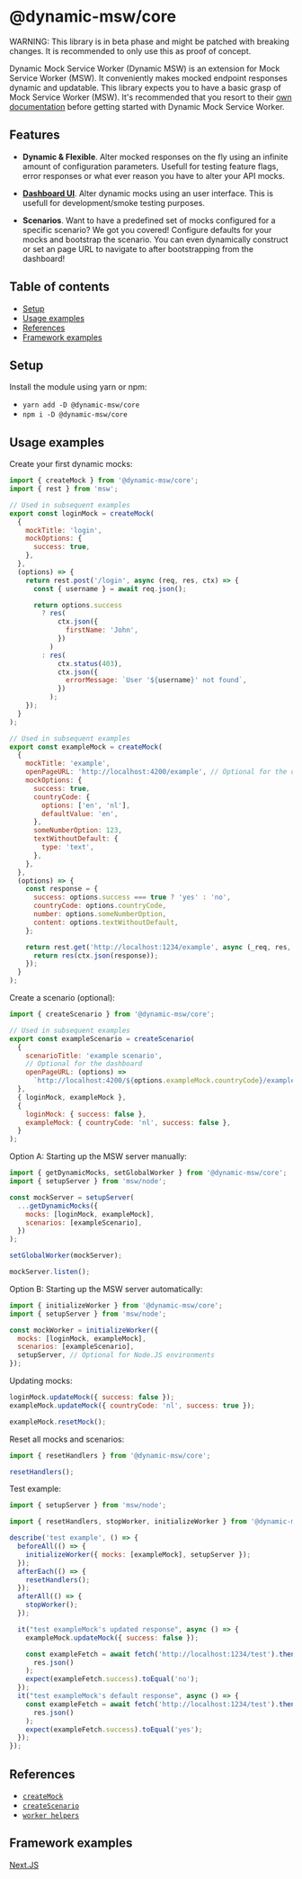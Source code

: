 # @dynamic-msw/core

WARNING: This library is in beta phase and might be patched with breaking changes. It is recommended to only use this as proof of concept.

Dynamic Mock Service Worker (Dynamic MSW) is an extension for Mock Service Worker (MSW). It conveniently makes mocked endpoint responses dynamic and updatable.
This library expects you to have a basic grasp of Mock Service Worker (MSW). It's recommended that you resort to their [own documentation](https://github.com/mswjs/msw#documentation) before getting started with Dynamic Mock Service Worker.

## Features

- **Dynamic & Flexible**. Alter mocked responses on the fly using an infinite amount of configuration parameters. Usefull for testing feature flags, error responses or what ever reason you have to alter your API mocks.

- **[Dashboard UI](https://github.com/dynamicmsw/dynamic-msw/tree/main/libs/dashboard/README.md)**. Alter dynamic mocks using an user interface. This is usefull for development/smoke testing purposes.

- **Scenarios**. Want to have a predefined set of mocks configured for a specific scenario? We got you covered! Configure defaults for your mocks and bootstrap the scenario. You can even dynamically construct or set an page URL to navigate to after bootstrapping from the dashboard!

## Table of contents

- [Setup](#getting-started)
- [Usage examples](#usage-examples)
- [References](#references)
- [Framework examples](#framework-examples)

## Setup

Install the module using yarn or npm:

- `yarn add -D @dynamic-msw/core`
- `npm i -D @dynamic-msw/core`

## Usage examples

Create your first dynamic mocks:

```js
import { createMock } from '@dynamic-msw/core';
import { rest } from 'msw';

// Used in subsequent examples
export const loginMock = createMock(
  {
    mockTitle: 'login',
    mockOptions: {
      success: true,
    },
  },
  (options) => {
    return rest.post('/login', async (req, res, ctx) => {
      const { username } = await req.json();

      return options.success
        ? res(
            ctx.json({
              firstName: 'John',
            })
          )
        : res(
            ctx.status(403),
            ctx.json({
              errorMessage: `User '${username}' not found`,
            })
          );
    });
  }
);

// Used in subsequent examples
export const exampleMock = createMock(
  {
    mockTitle: 'example',
    openPageURL: 'http://localhost:4200/example', // Optional for the dashboard
    mockOptions: {
      success: true,
      countryCode: {
        options: ['en', 'nl'],
        defaultValue: 'en',
      },
      someNumberOption: 123,
      textWithoutDefault: {
        type: 'text',
      },
    },
  },
  (options) => {
    const response = {
      success: options.success === true ? 'yes' : 'no',
      countryCode: options.countryCode,
      number: options.someNumberOption,
      content: options.textWithoutDefault,
    };

    return rest.get('http://localhost:1234/example', async (_req, res, ctx) => {
      return res(ctx.json(response));
    });
  }
);
```

Create a scenario (optional):

```js
import { createScenario } from '@dynamic-msw/core';

// Used in subsequent examples
export const exampleScenario = createScenario(
  {
    scenarioTitle: 'example scenario',
    // Optional for the dashboard
    openPageURL: (options) =>
      `http://localhost:4200/${options.exampleMock.countryCode}/example`,
  },
  { loginMock, exampleMock },
  {
    loginMock: { success: false },
    exampleMock: { countryCode: 'nl', success: false },
  }
);
```

Option A: Starting up the MSW server manually:

```js
import { getDynamicMocks, setGlobalWorker } from '@dynamic-msw/core';
import { setupServer } from 'msw/node';

const mockServer = setupServer(
  ...getDynamicMocks({
    mocks: [loginMock, exampleMock],
    scenarios: [exampleScenario],
  })
);

setGlobalWorker(mockServer);

mockServer.listen();
```

Option B: Starting up the MSW server automatically:

```js
import { initializeWorker } from '@dynamic-msw/core';
import { setupServer } from 'msw/node';

const mockWorker = initializeWorker({
  mocks: [loginMock, exampleMock],
  scenarios: [exampleScenario],
  setupServer, // Optional for Node.JS environments
});
```

Updating mocks:

```js
loginMock.updateMock({ success: false });
exampleMock.updateMock({ countryCode: 'nl', success: true });

exampleMock.resetMock();
```

Reset all mocks and scenarios:

```js
import { resetHandlers } from '@dynamic-msw/core';

resetHandlers();
```

Test example:

```js
import { setupServer } from 'msw/node';

import { resetHandlers, stopWorker, initializeWorker } from '@dynamic-msw/core';

describe('test example', () => {
  beforeAll(() => {
    initializeWorker({ mocks: [exampleMock], setupServer });
  });
  afterEach(() => {
    resetHandlers();
  });
  afterAll(() => {
    stopWorker();
  });

  it("test exampleMock's updated response", async () => {
    exampleMock.updateMock({ success: false });

    const exampleFetch = await fetch('http://localhost:1234/test').then((res) =>
      res.json()
    );
    expect(exampleFetch.success).toEqual('no');
  });
  it("test exampleMock's default response", async () => {
    const exampleFetch = await fetch('http://localhost:1234/test').then((res) =>
      res.json()
    );
    expect(exampleFetch.success).toEqual('yes');
  });
});
```

## References

- [`createMock`](https://github.com/dynamicmsw/dynamic-msw/tree/main/libs/core/src/lib/createMock/README.md)
- [`createScenario`](https://github.com/dynamicmsw/dynamic-msw/tree/main/libs/core/src/lib/createScenario/README.md)
- [`worker helpers`](https://github.com/dynamicmsw/dynamic-msw/tree/main/libs/core/src/lib/worker/README.md)

## Framework examples

[Next.JS](https://github.com/dynamicmsw/dynamic-msw/tree/main/examples/next/)

<!-- review change -->
